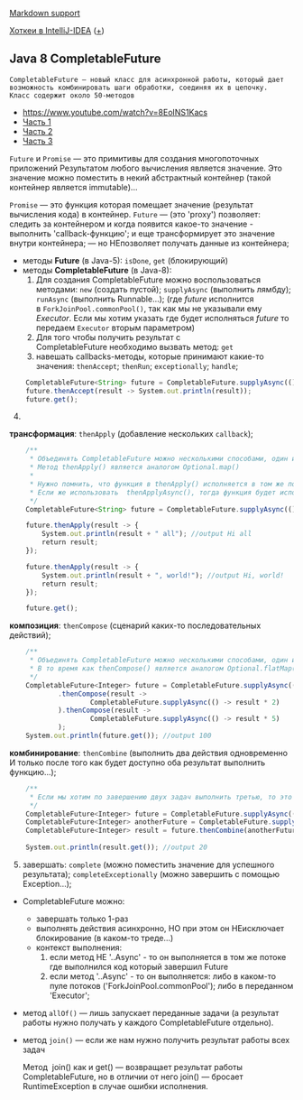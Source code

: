 [Markdown support](https://daringfireball.net/projects/markdown/syntax)

[Хоткеи в IntelliJ-IDEA](https://juja.com.ua/java/ide/intellij-idea-hotkeys) ([+](http://eax.me/intellij-idea-hotkeys))

Java 8 CompletableFuture
---

    CompletableFuture — новый класс для асинхронной работы, который дает возможность комбинировать шаги обработки, соединяя их в цепочку.
    Класс содержит около 50-методов

* https://www.youtube.com/watch?v=8EoINS1Kacs
* [Часть 1](https://vertex-academy.com/tutorials/ru/java-8-completablefuture)
* [Часть 2](https://vertex-academy.com/tutorials/ru/java-8-completablefuture-part-2)
* [Часть 3](https://vertex-academy.com/tutorials/ru/java-8-completablefuture-chast-3)


`Future` и `Promise` — это примитивы для создания многопоточных приложений
Результатом любого вычисления является значение. Это значение можно поместить в некий абстрактный контейнер (такой контейнер является immutable)...

`Promise` — это функция которая помещает значение (результат вычисления кода) в контейнер.
`Future` — (это 'proxy') позволяет: следить за контейнером и когда появится какое-то значение - выполнить 'callback-функцию'; и еще трансформирует это значение внутри контейнера;
         — но НЕпозволяет получать данные из контейнера;

* методы **Future** (в Java-5): `isDone`, `get` (блокирующий)
* методы **CompletableFuture** (в Java-8):
  1. Для создания CompletableFuture можно воспользоваться методами: `new` (создать пустой); `supplyAsync` (выполнить лямбду); `runAsync` (выполнить Runnable...);
     (где *future* исполнится в `ForkJoinPool.commonPool()`, так как мы не указывали ему *Executor*. Если мы хотим указать где будет исполняться *future* то передаем `Executor` вторым параметром)
  2. Для того чтобы получить результат с CompletableFuture необходимо вызвать метод: `get`
  3. навешать callbacks-методы, которые принимают какие-то значения: `thenAccept`; `thenRun`; `exceptionally`; `handle`;
```javascript
    CompletableFuture<String> future = CompletableFuture.supplyAsync(() -> "Hi");
    future.thenAccept(result -> System.out.println(result));
    future.get();
```
  4.
**трансформация**: `thenApply` (добавление нескольких `callback`);
```javascript
    /**
     * Объединять CompletableFuture можно несколькими способами, один из них:
     * Метод thenApply() является аналогом Optional.map()
     * 
     * Нужно помнить, что функция в thenApply() исполняется в том же потоке, где вызывается.
     * Если же использовать  thenApplyAsync(), тогда функция будет исполнена как отдельная задача в ForkJoinPool.commonPool.
     */
    CompletableFuture<String> future = CompletableFuture.supplyAsync(() -> "Hi");

    future.thenApply(result -> {
        System.out.println(result + " all"); //output Hi all
        return result;
    });

    future.thenApply(result -> {
        System.out.println(result + ", world!"); //output Hi, world!
        return result;
    });

    future.get();
```
**композиция**: `thenCompose` (сценарий каких-то последовательных действий);
```javascript
    /**
     * Объединять CompletableFuture можно несколькими способами, один из них:
     * В то время как thenCompose() является аналогом Optional.flatMap()
     */
    CompletableFuture<Integer> future = CompletableFuture.supplyAsync(() -> 10)
            .thenCompose(result ->
                    CompletableFuture.supplyAsync(() -> result * 2)
            ).thenCompose(result ->
                    CompletableFuture.supplyAsync(() -> result * 5)
            );
    System.out.println(future.get()); //output 100
```
**комбинирование**: `thenCombine` (выполнить два действия одновременно И только после того как будет доступно оба результат выполнить функцию...);
```javascript
    /**
     * Если мы хотим по завершению двух задач выполнить третью, то это можно сделать с помощью thenCombine()
     */
    CompletableFuture<Integer> future = CompletableFuture.supplyAsync(() -> 10);
    CompletableFuture<Integer> anotherFuture = CompletableFuture.supplyAsync(() -> 2);
    CompletableFuture<Integer> result = future.thenCombine(anotherFuture, (a, b) -> a * b);
     
    System.out.println(result.get()); //output 20
```
  5. завершать: `complete` (можно поместить значение для успешного результата); `completeExceptionally` (можно завершить с помощью Exception...);

* CompletableFuture можно:
  - завершать только 1-раз
  - выполнять действия асинхронно, НО при этом он НЕисключает блокирование (в каком-то треде...)
  - контекст выполнения:
    1. если метод НЕ '..Async' - то он выполняется в том же потоке где выполнился код который завершил Future
    2. если метод '..Async' - то он выполняется: либо в каком-то пуле потоков ('ForkJoinPool.commonPool');  либо в переданном 'Executor';


* метод `allOf()` — лишь запускает переданные задачи (а результат работы нужно получать у каждого CompletableFuture отдельно).
* метод `join()` — если же нам нужно получить результат работы всех задач


    Метод  join() как и get() — возвращает результат работы CompletableFuture,
    но в отличии от него join() — бросает RuntimeException в случае ошибки исполнения.
